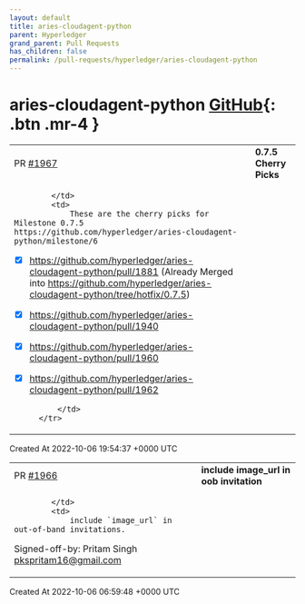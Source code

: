 ```yaml
---
layout: default
title: aries-cloudagent-python
parent: Hyperledger
grand_parent: Pull Requests
has_children: false
permalink: /pull-requests/hyperledger/aries-cloudagent-python
---
```


# aries-cloudagent-python <span class="fs-3 right-align">[GitHub](https://github.com/hyperledger/aries-cloudagent-python){: .btn .mr-4 }</span>


<div>
    <table>
        <tr>
            <td>
                PR <a href="https://github.com/hyperledger/aries-cloudagent-python/pull/1967" class=".btn">#1967</a>
            </td>
            <td>
                <b>
                    0.7.5 Cherry Picks
                </b>
            </td>
        </tr>
        <tr>
            <td>
                
            </td>
            <td>
                These are the cherry picks for Milestone 0.7.5 https://github.com/hyperledger/aries-cloudagent-python/milestone/6
- [X] https://github.com/hyperledger/aries-cloudagent-python/pull/1881 (Already Merged into https://github.com/hyperledger/aries-cloudagent-python/tree/hotfix/0.7.5)
- [x] https://github.com/hyperledger/aries-cloudagent-python/pull/1940
- [X] https://github.com/hyperledger/aries-cloudagent-python/pull/1960
- [x] https://github.com/hyperledger/aries-cloudagent-python/pull/1962

            </td>
        </tr>
    </table>
    <div class="right-align">
        Created At 2022-10-06 19:54:37 +0000 UTC
    </div>
</div>

<div>
    <table>
        <tr>
            <td>
                PR <a href="https://github.com/hyperledger/aries-cloudagent-python/pull/1966" class=".btn">#1966</a>
            </td>
            <td>
                <b>
                    include image_url in oob invitation
                </b>
            </td>
        </tr>
        <tr>
            <td>
                
            </td>
            <td>
                include `image_url` in out-of-band invitations.

Signed-off-by: Pritam Singh <pkspritam16@gmail.com>
            </td>
        </tr>
    </table>
    <div class="right-align">
        Created At 2022-10-06 06:59:48 +0000 UTC
    </div>
</div>

